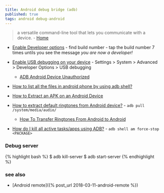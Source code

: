 ```yaml
---
title: Android debug bridge (adb)
published: true
tags: android debug-android
---
```

>  a versatile command-line tool that lets you communicate with a device.  - [Home](https://developer.android.com/tools/adb)

- [Enable Developer options](https://developer.android.com/studio/debug/dev-options#enable) - find build number - tap the build number 7 times untils you see the message _you are now a developer!_
- [Enable USB debugging on your device](https://developer.android.com/studio/debug/dev-options#Enable-debugging) - Settings > System > Advanced > Developer Options > USB debugging
	- [ADB Android Device Unauthorized](https://stackoverflow.com/questions/23081263/adb-android-device-unauthorized)
- [How to list all the files in android phone by using adb shell?](https://stackoverflow.com/questions/16796432/how-to-list-all-the-files-in-android-phone-by-using-adb-shell)

- [How to Extract an APK on an Android Device](https://www.alphr.com/extract-apk-android/)
- [How to extract default ringtones from Android device?](https://android.stackexchange.com/questions/183455/how-to-extract-default-ringtones-from-android-device) - `adb pull /system/media/audio/`
	- [How To Transfer Ringtones From Android to Android ](https://mobiletrans.wondershare.com/android-transfer/transfer-ringtones-from-android-to-android.html)
    
- [How do I kill all active tasks/apps using ADB?](https://stackoverflow.com/a/38845817/51386) - `adb shell am force-stop <PACKAGE>`

### Debug server


{% highlight bash %}
$ adb kill-server
$ adb start-server
{% endhighlight %}

### see also
- [Android remote]({% post_url 2018-03-11-android-remote %})
